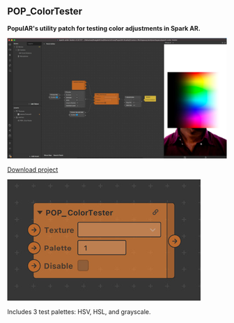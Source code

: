 ## POP_ColorTester

**PopulAR's utility patch for testing color adjustments in Spark AR.**

![screenshot](./docs/screenshot.jpg)

[Download project](https://github.com/Popul-AR/spark-color-tester/archive/refs/heads/master.zip)

[![Patch](./docs/patch.jpg)](https://github.com/Popul-AR/spark-color-tester/archive/refs/heads/master.zip)

Includes 3 test palettes: HSV, HSL, and grayscale.
